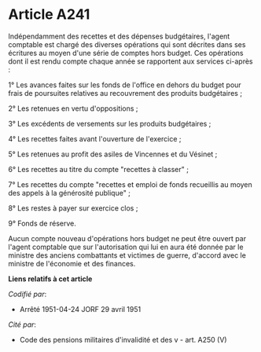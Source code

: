 # Article A241

Indépendamment des recettes et des dépenses budgétaires, l'agent comptable est chargé des diverses opérations qui sont
décrites dans ses écritures au moyen d'une série de comptes hors budget. Ces opérations dont il est rendu compte chaque année
se rapportent aux services ci-après :

1° Les avances faites sur les fonds de l'office en dehors du budget pour frais de poursuites relatives au recouvrement des
produits budgétaires ;

2° Les retenues en vertu d'oppositions ;

3° Les excédents de versements sur les produits budgétaires ;

4° Les recettes faites avant l'ouverture de l'exercice ;

5° Les retenues au profit des asiles de Vincennes et du Vésinet ;

6° Les recettes au titre du compte "recettes à classer" ;

7° Les recettes du compte "recettes et emploi de fonds recueillis au moyen des appels à la générosité publique" ;

8° Les restes à payer sur exercice clos ;

9° Fonds de réserve.

Aucun compte nouveau d'opérations hors budget ne peut être ouvert par l'agent comptable que sur l'autorisation qui lui en
aura été donnée par le ministre des anciens combattants et victimes de guerre, d'accord avec le ministre de l'économie et des
finances.

**Liens relatifs à cet article**

_Codifié par_:

  - Arrêté 1951-04-24 JORF 29 avril 1951

_Cité par_:

  - Code des pensions militaires d'invalidité et des v - art. A250 (V)
